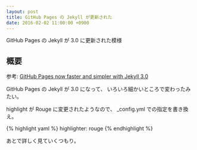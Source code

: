 ```yaml
---
layout: post
title: GitHub Pages の Jekyll が更新された
date: 2016-02-02 11:00:00 +0900
---
```

GitHub Pages の Jekyll が 3.0 に更新された模様

## 概要

参考: [GitHub Pages now faster and simpler with Jekyll 3.0](https://github.com/blog/2100-github-pages-now-faster-and-simpler-with-jekyll-3-0)

GitHub Pages の Jekyll が 3.0 になって、
いろいろ細かいところで変わったみたい。

highlight が Rouge に変更されたようなので、
_config.yml での指定を書き換え。

{% highlight yaml %}
highlighter: rouge
{% endhighlight %}

あとで詳しく見ていくつもり。
